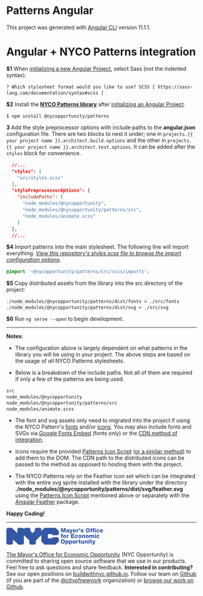# Patterns Angular

This project was generated with [Angular CLI](https://github.com/angular/angular-cli) version 11.1.1.

# Angular + NYCO Patterns integration

**$1** When [initializing a new Angular Project](https://angular.io/guide/setup-local), select Sass (not the indented syntax).

```shell
? Which stylesheet format would you like to use? SCSS [ https://sass-lang.com/documentation/syntax#scss ]
```

**$2** Install the [**NYCO Patterns library**](https://nycopatterns.cityofnewyork.us) after [initializing an Angular Project](https://create-react-app.dev/docs/getting-started).

```shell
$ npm install @nycopportunity/patterns
```

**3** Add the style preprocessor options with include paths to the **angular.json** configuration file. There are two blocks to nest it under; one in `projects.{{ your project name }}.architect.build.options` and the other in `projects.{{ your project name }}.architect.test.options`. It can be added after the `styles` block for convenience.

```json
  //...
  "styles": [
    "src/styles.scss"
  ],
  "stylePreprocessorOptions": {
    "includePaths": [
      "node_modules/@nycopportunity",
      "node_modules/@nycopportunity/patterns/src",
      "node_modules/animate.scss"
    ]
  },
  //...
```

**$4** Import patterns into the main stylesheet. The following line will import everything. [*View this repository's styles.scss file to browse the import configuration options*](src/styles.scss).

```scss
@import '~@nycopportunity/patterns/src/scss/imports';
```

**$5** Copy distributed assets from the library into the src directory of the project:

```shell
./node_modules/@nycopportunity/patterns/dist/fonts > ./src/fonts
./node_modules/@nycopportunity/patterns/dist/svg > ./src/svg
```

**$6** Run `ng serve --open` to begin development.

---

**Notes**:

* The configuration above is largely dependent on what patterns in the library you will be using in your project. The above steps are based on the usage of *all* NYCO Patterns stylesheets.

* Below is a breakdown of the include paths. Not all of them are required if only a few of the patterns are being used.

```
src
node_modules/@nycopportunity
node_modules/@nycopportunity/patterns/src
node_modules/animate.scss
```

* The font and svg assets only need to migrated into the project if using the NYCO Pattern's [fonts](https://github.com/IBM/plex) and/or [icons](https://nycopatterns.cityofnewyork.us/icons). You may also include fonts and SVGs via [Google Fonts Embed](https://fonts.google.com/specimen/IBM+Plex+Sans) (fonts only) or the [CDN method of integration](https://nycopatterns.cityofnewyork.us/installation#heading-cdn).

* Icons require the provided [Patterns Icon Script](https://github.com/CityOfNewYork/patterns-scripts/tree/main/src/icons) ([or a similar method](https://css-tricks.com/ajaxing-svg-sprite/)) to add them to the DOM. The CDN path to the distributed icons can be passed to the method as opposed to hosting them with the project.

* The NYCO Patterns rely on the Feather icon set which can be integrated with the entire svg sprite installed with the library under the directory **./node_modules/@nycopportunity/patterns/dist/svg/feather.svg** using the [Patterns Icon Script](https://github.com/CityOfNewYork/patterns-scripts/tree/main/src/icons) mentioned above or separately with the [Angular Feather](https://github.com/michaelbazos/angular-feather) package.

**Happy Coding!**

---

![The Mayor's Office for Economic Opportunity](NYCMOEO_SecondaryBlue256px.png)

[The Mayor's Office for Economic Opportunity](http://nyc.gov/opportunity) (NYC Opportunity) is committed to sharing open source software that we use in our products. Feel free to ask questions and share feedback. **Interested in contributing?** See our open positions on [buildwithnyc.github.io](http://buildwithnyc.github.io/). Follow our team on [Github](https://github.com/orgs/CityOfNewYork/teams/nycopportunity) (if you are part of the [@cityofnewyork](https://github.com/CityOfNewYork/) organization) or [browse our work on Github](https://github.com/search?q=nycopportunity).